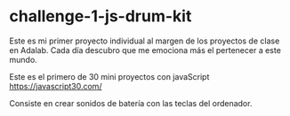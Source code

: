 # challenge-1-js-drum-kit
Este es mi primer proyecto individual al margen de los proyectos de clase en Adalab. Cada día descubro que me emociona más el pertenecer a este mundo.

Este es el primero de 30 mini proyectos con javaScript https://javascript30.com/

Consiste en crear sonidos de batería con las teclas del ordenador.

